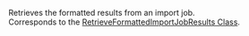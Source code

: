 Retrieves the formatted results from an import job.  
Corresponds to the [RetrieveFormattedImportJobResults Class](https://msdn.microsoft.com/library/microsoft.crm.sdk.messages.retrieveformattedimportjobresultsrequest.aspx).
